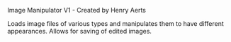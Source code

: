 Image Manipulator V1 - Created by Henry Aerts

Loads image files of various types and manipulates them to have different appearances. Allows for saving of edited images.
